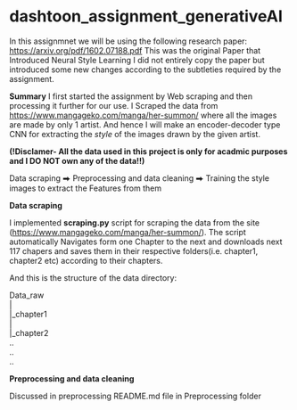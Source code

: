 # dashtoon_assignment_generativeAI
In this assignmnet we will be using the following research paper:
https://arxiv.org/pdf/1602.07188.pdf
This was the original Paper that Introduced Neural Style Learning
I did not entirely copy the paper but introduced some new changes according to the subtleties required by the assignment. 


**Summary**
I first started the assignment by Web scraping and then processing it further for our use.
I Scraped the data from  https://www.mangageko.com/manga/her-summon/
where all the images are made by only 1 artist. And hence I will make an encoder-decoder type CNN for extracting the *style* of the images drawn by the given artist. 





**(!Disclamer- All the data used in this project is only for acadmic purposes and I DO NOT own any of the data!!)**

Data scraping  ⮕  Preprocessing and data cleaning ⮕ Training the style images to extract the Features from them


**Data scraping**

I implemented **scraping.py** script for scraping the data from the site (https://www.mangageko.com/manga/her-summon/). The script automatically Navigates form one Chapter to the next and downloads next 117 chapers and saves them in their respective folders(i.e. chapter1, chapter2 etc)  according to their chapters. 

And this is the structure of the data directory:

Data_raw<br>
|<br>
|_chapter1<br>
|<br>
|_chapter2<br>
..<br>
..<br>
..<br>

**Preprocessing and data cleaning**

Discussed in preprocessing README.md file in Preprocessing folder



